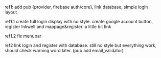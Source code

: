 ref1: add pub {provider, firebase auth/core}, link database, simple login layout

ref1.1 create full login display with no style. create google account button, register Inkwell and mappage&register. a little bit link

ref1.2 fix menubar 


ref2 link login and register with database. still no style but everything work, should check warning word later. (pub add email_validator)